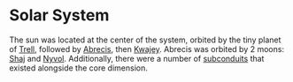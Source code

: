 # Solar System

The sun was located at the center of the system, orbited by the tiny planet of [Trell](other-planets/trell.md), followed by [Abrecis](../introduction.md), then [Kwajey](other-planets/kwajey.md). Abrecis was orbited by 2 moons: [Shaj](moons/shaj.md) and [Nyvol](moons/nyvol.md). Additionally, there were a number of [subconduits](subconduits/introduction.md) that existed alongside the core dimension.